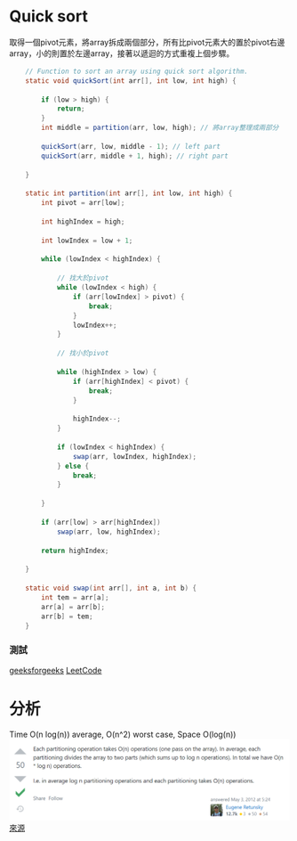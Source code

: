 # Quick sort
取得一個pivot元素，將array拆成兩個部分，所有比pivot元素大的置於pivot右邊array，小的則置於左邊array，接著以遞迴的方式重複上個步驟。

```java
	// Function to sort an array using quick sort algorithm.
	static void quickSort(int arr[], int low, int high) {

		if (low > high) {
			return;
		}
		int middle = partition(arr, low, high); // 將array整理成兩部分

		quickSort(arr, low, middle - 1); // left part
		quickSort(arr, middle + 1, high); // right part

	}

	static int partition(int arr[], int low, int high) {
		int pivot = arr[low];

		int highIndex = high;

		int lowIndex = low + 1;

		while (lowIndex < highIndex) {

			// 找大於pivot
			while (lowIndex < high) {
				if (arr[lowIndex] > pivot) {
					break;
				}
				lowIndex++;
			}

			// 找小於pivot

			while (highIndex > low) {
				if (arr[highIndex] < pivot) {
					break;
				}

				highIndex--;
			}

			if (lowIndex < highIndex) {
				swap(arr, lowIndex, highIndex);
			} else {
				break;
			}

		}

		if (arr[low] > arr[highIndex])
			swap(arr, low, highIndex);

		return highIndex;

	}

	static void swap(int arr[], int a, int b) {
		int tem = arr[a];
		arr[a] = arr[b];
		arr[b] = tem;
	}
```
### 測試
[geeksforgeeks](https://practice.geeksforgeeks.org/problems/quick-sort/1)
[LeetCode](https://leetcode.com/problems/sort-an-array/)

# 分析
Time O(n log(n)) average, O(n^2) worst case, Space O(log(n))
![big-O-of-quick-sort](/Divide%20and%20Conquer/pic/big-O-of-quick-sort.png)
[來源](https://stackoverflow.com/questions/10425506/intuitive-explanation-for-why-quicksort-is-n-log-n)